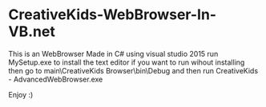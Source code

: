 # CreativeKids-WebBrowser-In-VB.net

This is an WebBrowser Made in C# using visual studio 2015 run MySetup.exe to install the text editor if you want to run wihout installing then go to main\CreativeKids Browser\bin\Debug and then run CreativeKids - AdvancedWebBrowser.exe

Enjoy :)
